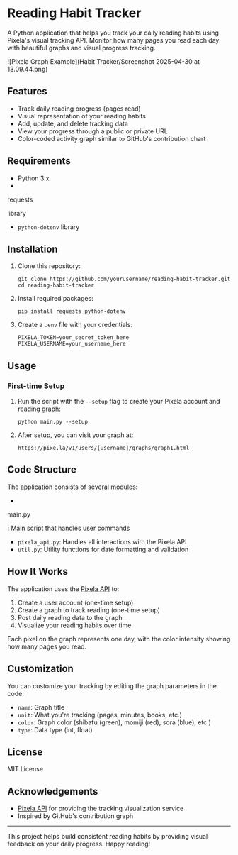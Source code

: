 # Reading Habit Tracker

A Python application that helps you track your daily reading habits using Pixela's visual tracking API. Monitor how many pages you read each day with beautiful graphs and visual progress tracking.

![Pixela Graph Example](Habit Tracker/Screenshot 2025-04-30 at 13.09.44.png)

## Features

- Track daily reading progress (pages read)
- Visual representation of your reading habits
- Add, update, and delete tracking data
- View your progress through a public or private URL
- Color-coded activity graph similar to GitHub's contribution chart

## Requirements

- Python 3.x
- 

requests

 library
- `python-dotenv` library

## Installation

1. Clone this repository:
   ```
   git clone https://github.com/yourusername/reading-habit-tracker.git
   cd reading-habit-tracker
   ```

2. Install required packages:
   ```
   pip install requests python-dotenv
   ```

3. Create a `.env` file with your credentials:
   ```
   PIXELA_TOKEN=your_secret_token_here
   PIXELA_USERNAME=your_username_here
   ```

## Usage

### First-time Setup

1. Run the script with the `--setup` flag to create your Pixela account and reading graph:
   ```
   python main.py --setup
   ```

2. After setup, you can visit your graph at:
   ```
   https://pixe.la/v1/users/[username]/graphs/graph1.html
   ```
   
## Code Structure

The application consists of several modules:

- 

main.py

: Main script that handles user commands
- `pixela_api.py`: Handles all interactions with the Pixela API
- `util.py`: Utility functions for date formatting and validation

## How It Works

The application uses the [Pixela API](https://pixe.la/v1) to:

1. Create a user account (one-time setup)
2. Create a graph to track reading (one-time setup)
3. Post daily reading data to the graph
4. Visualize your reading habits over time

Each pixel on the graph represents one day, with the color intensity showing how many pages you read.

## Customization

You can customize your tracking by editing the graph parameters in the code:

- `name`: Graph title
- `unit`: What you're tracking (pages, minutes, books, etc.)
- `color`: Graph color (shibafu (green), momiji (red), sora (blue), etc.)
- `type`: Data type (int, float)

## License

MIT License

## Acknowledgements

- [Pixela API](https://pixe.la/) for providing the tracking visualization service
- Inspired by GitHub's contribution graph

---

This project helps build consistent reading habits by providing visual feedback on your daily progress. Happy reading!
